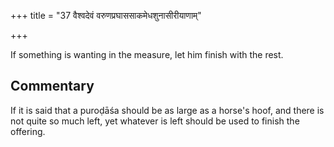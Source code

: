 +++
title = "37 वैश्वदेवं वरुणप्रघाससाकमेधशुनासीरीयाणाम्"

+++

If something is wanting in the measure, let him finish with the rest.

## Commentary

If it is said that a puroḍāśa should be as large as a horse's hoof, and there is not quite so much left, yet whatever is left should be used to finish the offering.



